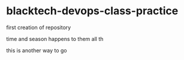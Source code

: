 # blacktech-devops-class-practice
first creation of repository 

time and season happens to them all
th



this is another way to go

